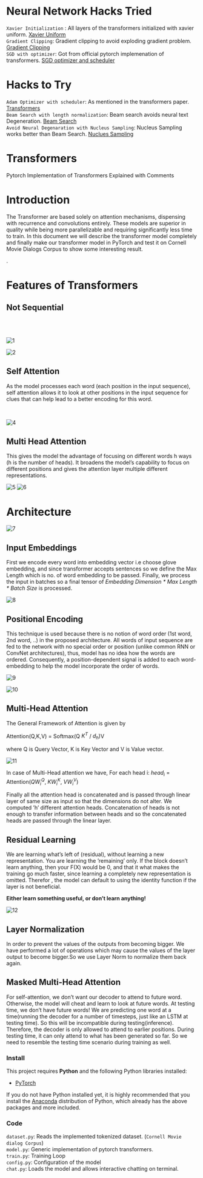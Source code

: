 # Neural Network Hacks Tried
`Xavier Initialization` : All layers of the transformers initialized with xavier uniform. [Xavier Uniform](http://proceedings.mlr.press/v9/glorot10a/glorot10a.pdf)<br>
`Gradient Clipping`: Gradient clipping to avoid exploding gradient problem. [Gradient Clipping](https://arxiv.org/pdf/1211.5063.pdf)<br>
`SGD with optimizer`: Got from official pytorch implemenation of transformers. [SGD optimizer and scheduler](https://pytorch.org/tutorials/beginner/transformer_tutorial.html)<br>
# Hacks to Try
`Adam Optimizer with scheduler`: As mentioned in the transformers paper. [Transformers](https://arxiv.org/abs/1706.03762) <br>
`Beam Search with length normalization`: Beam search avoids neural text Degeneration. [Beam Search](https://arxiv.org/abs/1809.00069) <br>
`Avoid Neural Degenaration with Nucleus Sampling`: Nucleus Sampling works better than Beam Search. [Nuclues Sampling](https://arxiv.org/abs/1904.09751) <br>
# Transformers
Pytorch Implementation of Transformers Explained with Comments

<h1 id="introduction">Introduction</h1>
<p>The Transformer are based solely on attention mechanisms, dispensing with recurrence and convolutions entirely. These models are superior in quality while being more parallelizable and requiring significantly less time to train. In this document we will describe the transformer model completely and finally make our transformer model in PyTorch and test it on Cornell Movie Dialogs Corpus to show some interesting result.</p>
.

<h1 id="features-of-transformers">Features of Transformers</h1>
<h2 id="not-sequential">Not Sequential</h2>
<br>
<br>

![1](https://user-images.githubusercontent.com/16246821/79481350-fc6ade80-802c-11ea-8f9f-4aa0591f23b6.png)

![2](https://user-images.githubusercontent.com/16246821/79481319-f1b04980-802c-11ea-9553-091795c73f4d.png)


<h2 id="self-attention">Self Attention</h2>
<p>As the model processes each word (each position in the input sequence), self attention allows it to look at other positions in the input sequence for clues that can help lead to a better encoding for this word.</p>

<br>

![4](https://user-images.githubusercontent.com/16246821/79481328-f4ab3a00-802c-11ea-9224-4024827fbb5e.png)




<h2 id="multi-head-attention">Multi Head Attention</h2>
<p>This gives the model the advantage of focusing on different words h ways (h is the number of heads). It broadens the model’s capability to focus on different positions and gives the attention layer multiple different representations.</p>

![5](https://user-images.githubusercontent.com/16246821/79481331-f5dc6700-802c-11ea-9df3-530615a44b54.png) ![6](https://user-images.githubusercontent.com/16246821/79481333-f674fd80-802c-11ea-9858-817f1729c042.png)



<h1 id="architecture">Architecture</h1>


![7](https://user-images.githubusercontent.com/16246821/79481335-f70d9400-802c-11ea-83f7-6f470fe46196.png)

<h2 id="input-embeddings">Input Embeddings</h2>
<p>First we encode every word into embedding vector i.e choose glove embedding, and since transformer accepts sentences so we define the Max Length which is no. of word embedding to be passed. Finally, we process the input in batches so a final tensor of <em>Embedding Dimension * Max Length * Batch Size</em> is processed.</p>

![8](https://user-images.githubusercontent.com/16246821/79481338-f8d75780-802c-11ea-8fea-eb179ce5ca52.png)

<h2 id="positional-encoding">Positional Encoding</h2>
<p>This technique is used because there is no notion of word order (1st word, 2nd word, ..) in the proposed architecture. All words of input sequence are fed to the network with no special order or position (unlike common RNN or ConvNet architectures), thus, model has no idea how the words are ordered. Consequently, a position-dependent signal is added to each word-embedding to help the model incorporate the order of words.</p>

![9](https://user-images.githubusercontent.com/16246821/79481339-f96fee00-802c-11ea-9470-ca511ec8a6cc.png)

![10](https://user-images.githubusercontent.com/16246821/79481341-faa11b00-802c-11ea-92e9-e6062725383d.png)


<h2 id="multi-head-attention-1">Multi-Head Attention</h2>
<p>The General Framework of Attention is given by</p>
<p>Attention(Q,K,V) = Softmax(Q <span class="math inline"><em>K</em><sup><em>T</em></sup></span> / <span class="math inline"><em>d</em><sub><em>h</em></sub></span>)V</p>
<p>where Q is Query Vector, K is Key Vector and V is Value vector.</p>

![11](https://user-images.githubusercontent.com/16246821/79481342-fb39b180-802c-11ea-88dd-0d639396987b.png)

<p>In case of Multi-Head attention we have, For each head i: <span class="math inline"><em>h</em><em>e</em><em>a</em><em>d</em><sub><em>i</em></sub></span> = Attention(<span class="math inline"><em>Q</em><em>W</em><sub><em>i</em></sub><sup><em>Q</em></sup></span>, <span class="math inline"><em>K</em><em>W</em><sub><em>i</em></sub><sup><em>K</em></sup></span>, <span class="math inline"><em>V</em><em>W</em><sub><em>i</em></sub><sup><em>V</em></sup></span>)</p>
<p>Finally all the attention head is concatenated and is passed through linear layer of same size as input so that the dimensions do not alter. We computed ’h’ different attention heads. Concatenation of heads is not enough to transfer information between heads and so the concatenated heads are passed through the linear layer.</p>

<h2 id="residual-learning">Residual Learning</h2>
<p>We are learning what’s left of (residual), without learning a new representation. You are learning the ’remaining’ only. If the block doesn’t learn anything, then your F(X) would be 0, and that it what makes the training go much faster, since learning a completely new representation is omitted. Therefor , the model can default to using the identity function if the layer is not beneficial.</p>
<p><strong>Either learn something useful, or don’t learn anything!</strong></p>

![12](https://user-images.githubusercontent.com/16246821/79481345-fbd24800-802c-11ea-8ffd-af7d8d10fc06.png)

<h2 id="layer-normalization">Layer Normalization</h2>
<p>In order to prevent the values of the outputs from becoming bigger. We have performed a lot of operations which may cause the values of the layer output to become bigger.So we use Layer Norm to normalize them back again.</p>

<h2 id="masked-multi-head-attention">Masked Multi-Head Attention</h2>
<p>For self-attention, we don’t want our decoder to attend to future word. Otherwise, the model will cheat and learn to look at future words. At testing time, we don’t have future words! We are predicting one word at a time(running the decoder for a number of timesteps, just like an LSTM at testing time). So this will be incompatible during testing(inference). Therefore, the decoder is only allowed to attend to earlier positions. During testing time, it can only attend to what has been generated so far. So we need to resemble the testing time scenario during training as well.</p>

### Install
This project requires **Python** and the following Python libraries installed:

- [PyTorch](https://pytorch.org/)

If you do not have Python installed yet, it is highly recommended that you install the [Anaconda](http://continuum.io/downloads) distribution of Python, which already has the above packages and more included.

### Code
`dataset.py`: Reads the implemented tokenized dataset. (`Cornell Movie dialog Corpus`)<br>
`model.py`: Generic implementation of pytorch transformers.<br>
`train.py`: Training Loop<br>
`config.py`: Configuration of the model<br>
`chat.py`: Loads the model and allows interactive chatting on terminal.<br>

